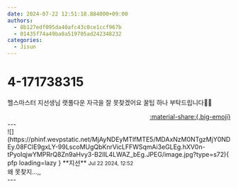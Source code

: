 ```yaml
---
date: 2024-07-22 12:51:18.884000+09:00
authors:
  - 8b127edf095da40afc43c0ce1ccf967b
  - 01435f74a49ba8a519705ad242348232
categories:
  - Jisun
---
```


# 4-171738315

<div class="post-container" markdown="1">
<div class="content-container md-sidebar__scrollwrap" markdown="1">

헬스마스터 지선생님 랫풀다운 자극을 잘 못찾겠어요 꿀팁 하나 부탁드립니다🙇‍♂️

</div>
</div>

<div style="text-align: right;" markdown="1">
<a href="https://weverse.io/fromis9/fanpost/4-171738315" style="text-align: right;">:material-share:{.big-emoji}</a>
</div>
---

<div class="comments-container md-sidebar__scrollwrap" markdown="1">
<div class="comment" markdown="1">
<div class='id-container' markdown="1">
![](https://phinf.wevpstatic.net/MjAyNDEyMTlfMTE5/MDAxNzM0NTgzMjY0NDEy.08FClE9gxLY-99LscoMUgQbKnrVicLFFWSqmAi3eGLEg.hXV0n-tPyoIqjwYMPRrQ8Zn9aHvy3-B2llL4LWAZ_bEg.JPEG/image.jpg?type=s72){ pfp loading=lazy }
**<span class="artist">지선</span>** <small>Jul 22 2024, 12:52</small><br>
</div>
<div class='comment-body' markdown="1">
왜 못찾지...,,
</div>
</div>
</div>
---

